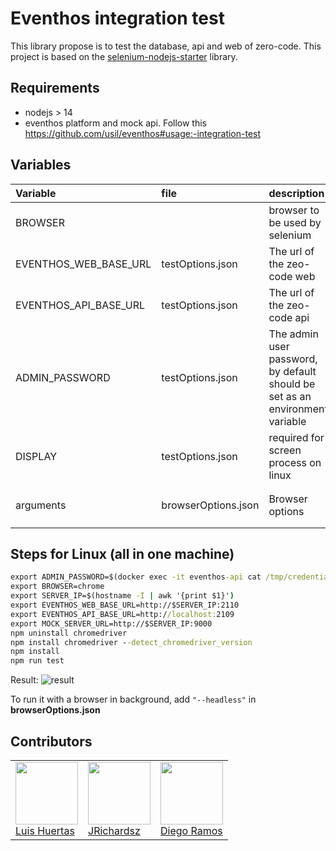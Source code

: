 # Eventhos integration test

This library propose is to test the database, api and web of zero-code. This project is based on the [selenium-nodejs-starter](https://github.com/usil/selenium-nodejs-starter) library.

## Requirements

- nodejs > 14
- eventhos platform and mock api. Follow this https://github.com/usil/eventhos#usage:-integration-test

## Variables

| Variable              | file                | description                                                                  | default value                                                    |
| :-------------------- | :------------------ | :--------------------------------------------------------------------------- | :--------------------------------------------------------------- |
| BROWSER               |                     | browser to be used by selenium                                               | chrome                                                           |
| EVENTHOS_WEB_BASE_URL | testOptions.json    | The url of the zeo-code web                                                  | http://localhost:2112                                            |
| EVENTHOS_API_BASE_URL | testOptions.json    | The url of the zeo-code api                                                  | http://localhost:2111                                            |
| ADMIN_PASSWORD        | testOptions.json    | The admin user password, by default should be set as an environment variable |                                                                  |
| DISPLAY               | testOptions.json    | required for screen process on linux                                         | 0                                                                |
| arguments             | browserOptions.json | Browser options                                                              | `"--log-level=1", "--no-sandbox", "--headless", "--disable-gpu"` |

## Steps for Linux (all in one machine)

```cmd
export ADMIN_PASSWORD=$(docker exec -it eventhos-api cat /tmp/credentials.txt | sed -n 4p | xargs)
export BROWSER=chrome
export SERVER_IP=$(hostname -I | awk '{print $1}')
export EVENTHOS_WEB_BASE_URL=http://$SERVER_IP:2110
export EVENTHOS_API_BASE_URL=http://localhost:2109
export MOCK_SERVER_URL=http://$SERVER_IP:9000
npm uninstall chromedriver
npm install chromedriver --detect_chromedriver_version
npm install
npm run test
```

Result:
![result](https://i.ibb.co/1QHykGN/test-Result.jpg)

To run it with a browser in background, add `"--headless"` in **browserOptions.json**

## Contributors

<table>
  <tbody>
    <td>
      <img src="https://i.ibb.co/88Tp6n5/Recurso-7.png" width="100px;"/>
      <br />
      <label><a href="https://github.com/TacEtarip">Luis Huertas</a></label>
      <br />
    </td>
    <td>
      <img src="https://avatars0.githubusercontent.com/u/3322836?s=460&v=4" width="100px;"/>
      <br />
      <label><a href="http://jrichardsz.github.io/">JRichardsz</a></label>
      <br />
    </td>
    <td>
      <img src="https://avatars.githubusercontent.com/u/66818290?s=400&u=d2f95a7497efd7fa830cf96fc2dc01120f27f3c5&v=4" width="100px;"/>
      <br />
      <label><a href="https://github.com/iSkyNavy">Diego Ramos</a></label>
      <br />
    </td>
  </tbody>
</table>
